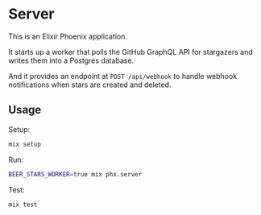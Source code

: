 
# Server

This is an Elixir Phoenix application.

It starts up a worker that polls the GitHub GraphQL API for stargazers and writes them into a Postgres database.

And it provides an endpoint at `POST /api/webhook` to handle webhook notifications when stars are created and deleted.

## Usage

Setup:

```sh
mix setup
```

Run:

```sh
BEER_STARS_WORKER=true mix phx.server
```

Test:

```sh
mix test
```
